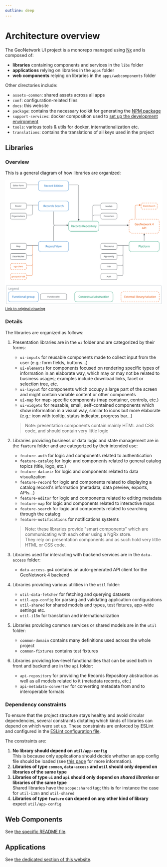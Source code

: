 ```yaml
---
outline: deep
---
```


# Architecture overview

The GeoNetwork UI project is a monorepo managed using [Nx](https://nx.dev) and is composed of:

- **libraries** containing components and services in the `libs` folder
- **applications** relying on libraries in the `apps` folder
- **web components** relying on libraries in the `apps/webcomponents` folder

Other directories include:

- `assets-common`: shared assets across all apps
- `conf`: configuration-related files
- `docs`: this website
- `package`: contains the necessary toolkit for generating the [NPM package](../guide/custom-app.md)
- `support-services`: docker composition used to [set up the development environment](./dev-environment.md)
- `tools`: various tools & utils for docker, internationalization etc.
- `translations`: contains the translations of all keys used in the project

## Libraries

### Overview

This is a general diagram of how libraries are organized:

![architecture.svg](../assets/architecture.svg)
<small>[Link to original drawing](https://excalidraw.com/#json=lOWFH0YhpcR39TMXGJ010,EbT5exajYjV0zcxEU5c4nw)</small>

### Details

The libraries are organized as follows:

1. Presentation libraries are in the `ui` folder and are categorized by their forms:

   - `ui-inputs` for reusable components made to collect input from the user (e.g.: form fields, buttons...)
   - `ui-elements` for components focused on rendering specific types of information in an elaborate way, which may or may not be related to business usages;
     examples include download links, facet or selection tree, etc.
   - `ui-layout` for components which occupy a large part of the screen and might contain variable content or other components
   - `ui-map` for map-specific components (map container, controls, etc.)
   - `ui-widgets` for reusable, small, self-contained components which show information in a visual way, similar to icons but more elaborate (e.g.: icon with tooltip, status indicator, progress bar...)

   > Note: presentation components contain mainly HTML and CSS code, and should contain very little logic

2. Libraries providing business or data logic and state management are in the `feature` folder and are categorized by their intended use:

   - `feature-auth` for logic and components related to authentication
   - `feature-catalog` for logic and components related to general catalog topics (title, logo, etc.)
   - `feature-dataviz` for logic and components related to data visualization
   - `feature-record` for logic and components related to displaying a catalog record's information (metadata, data preview, exports, APIs...)
   - `feature-editor` for logic and components related to editing metadata
   - `feature-map` for logic and components related to interactive maps
   - `feature-search` for logic and components related to searching through the catalog
   - `feature-notifications` for notifications systems

   > Note: these libraries provide "smart components" which are communicating with each other using a NgRx store.  
   > They rely on presentation components and as such hold very little HTML or CSS code.

3. Libraries used for interacting with backend services are in the `data-access` folder:

   - `data-access-gn4` contains an auto-generated API client for the GeoNetwork 4 backend

4. Libraries providing various utilities in the `util` folder:

   - `util-data-fetcher` for fetching and querying datasets
   - `util-app-config` for parsing and validating application configurations
   - `util-shared` for shared models and types, test fixtures, app-wide settings etc.
   - `util-i18n` for translation and internationalization

5. Libraries providing common services or shared models are in the `util` folder:

   - `common-domain` contains many definitions used across the whole project
   - `common-fixtures` contains test fixtures

6. Libraries providing low-level functionalities that can be used both in front and backend are in the `api` folder:
   - `api-repository` for providing the Records Repository abstraction as well as all models related to it (metadata records, etc.)
   - `api-metadata-converter` for converting metadata from and to interoperable formats

### Dependency constraints

To ensure that the project structure stays healthy and avoid circular dependencies, several constraints dictating which kinds of libraries can depend on which were set up. These constraints are enforced by ESLint and configured in the [ESLint configuration file](https://github.com/geonetwork/geonetwork-ui/blob/main/.eslintrc.json).

The constraints are:

1. **No library should depend on `util/app-config`**  
   This is because only applications should decide whether an app config file should be loaded (see [this page](./app-config.md) for more information).
2. **Libraries of type `common`, `data-access` and `util` should only depend on libraries of the same type**
3. **Libraries of type `ui` and `api` should only depend on _shared libraries_ or libraries of the same type**  
   Shared libraries have the `scope:shared` tag; this is for instance the case for `util-i18n` and `util-shared`
4. **Libraries of type `feature` can depend on any other kind of library** expect `util/app-config`

## Web Components

See [the specific README file](https://github.com/geonetwork/geonetwork-ui/tree/main/apps/webcomponents/README.md).

## Applications

See [the dedicated section of this website](../apps/datahub).
